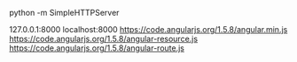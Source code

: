 python -m SimpleHTTPServer

127.0.0.1:8000
localhost:8000
https://code.angularjs.org/1.5.8/angular.min.js
https://code.angularjs.org/1.5.8/angular-resource.js
https://code.angularjs.org/1.5.8/angular-route.js
